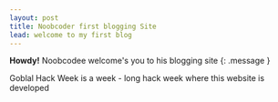 ```yaml
---
layout: post
title: Noobcoder first blogging Site
lead: welcome to my first blog
---
```


**Howdy!** Noobcodee welcome's you to his blogging site
{: .message }


Goblal Hack Week is a week - long hack week where this website is developed
